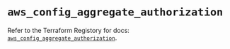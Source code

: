 # `aws_config_aggregate_authorization`

Refer to the Terraform Registory for docs: [`aws_config_aggregate_authorization`](https://registry.terraform.io/providers/hashicorp/aws/5.7.0/docs/resources/config_aggregate_authorization).
